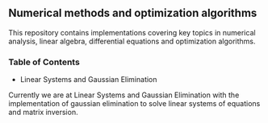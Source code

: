 ## **Numerical methods and optimization algorithms**

This repository contains implementations covering key topics in numerical analysis, linear algebra, differential equations and optimization algorithms.

### Table of Contents

 - Linear Systems and Gaussian Elimination

Currently we are at Linear Systems and Gaussian Elimination with the implementation of gaussian elimination to solve linear systems of equations and matrix inversion.